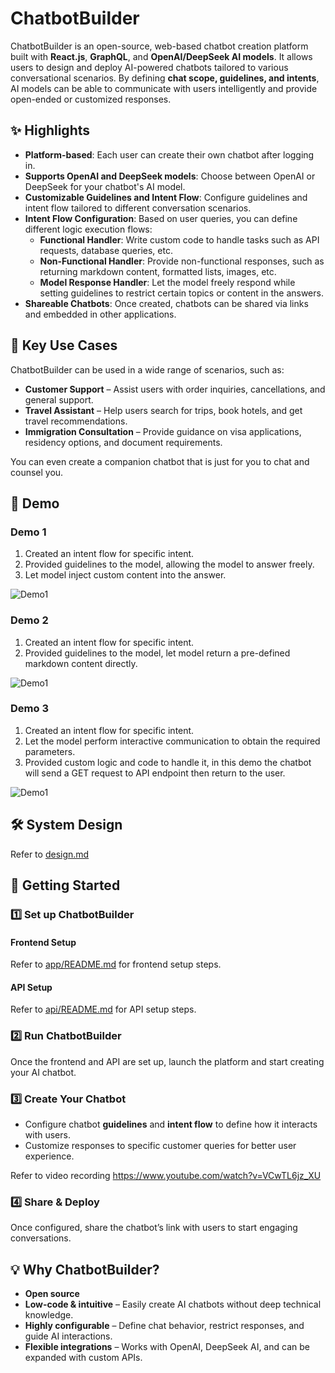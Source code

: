 # ChatbotBuilder

ChatbotBuilder is an open-source, web-based chatbot creation platform built with **React.js**, **GraphQL**, and **OpenAI/DeepSeek AI models**. It allows users to design and deploy AI-powered chatbots tailored to various conversational scenarios. By defining **chat scope, guidelines, and intents**, AI models can be able to communicate with users intelligently and provide open-ended or customized responses.

## ✨ Highlights

- **Platform-based**: Each user can create their own chatbot after logging in.
- **Supports OpenAI and DeepSeek models**: Choose between OpenAI or DeepSeek for your chatbot's AI model.
- **Customizable Guidelines and Intent Flow**: Configure guidelines and intent flow tailored to different conversation scenarios.
- **Intent Flow Configuration**: Based on user queries, you can define different logic execution flows:
  - **Functional Handler**: Write custom code to handle tasks such as API requests, database queries, etc.
  - **Non-Functional Handler**: Provide non-functional responses, such as returning markdown content, formatted lists, images, etc.
  - **Model Response Handler**: Let the model freely respond while setting guidelines to restrict certain topics or content in the answers.
- **Shareable Chatbots**: Once created, chatbots can be shared via links and embedded in other applications.

## 🌟 Key Use Cases

ChatbotBuilder can be used in a wide range of scenarios, such as:

- **Customer Support** – Assist users with order inquiries, cancellations, and general support.
- **Travel Assistant** – Help users search for trips, book hotels, and get travel recommendations.
- **Immigration Consultation** – Provide guidance on visa applications, residency options, and document requirements.

You can even create a companion chatbot that is just for you to chat and counsel you.

## 📸 Demo

### Demo 1

1. Created an intent flow for specific intent.
1. Provided guidelines to the model, allowing the model to answer freely. 
1. Let model inject custom content into the answer.

![Demo1](/doc/images/chatbot-demo-1.png)

### Demo 2

1. Created an intent flow for specific intent.
1. Provided guidelines to the model, let model return a pre-defined markdown content directly.

![Demo1](/doc/images/chatbot-demo-2.png)

### Demo 3

1. Created an intent flow for specific intent.
1. Let the model perform interactive communication to obtain the required parameters.
1. Provided custom logic and code to handle it, in this demo the chatbot will send a GET request to API endpoint then return to the user.

![Demo1](/doc/images/chatbot-demo-3.png)

## 🛠️ System Design

Refer to [design.md](design.md)

## 🚀 Getting Started

### 1️⃣ Set up ChatbotBuilder

#### **Frontend Setup**  
Refer to [app/README.md](app/README.md) for frontend setup steps.

#### **API Setup**  
Refer to [api/README.md](api/README.md) for API setup steps.

### 2️⃣ Run ChatbotBuilder

Once the frontend and API are set up, launch the platform and start creating your AI chatbot.

### 3️⃣ Create Your Chatbot

- Configure chatbot **guidelines** and **intent flow** to define how it interacts with users.
- Customize responses to specific customer queries for better user experience.

Refer to video recording https://www.youtube.com/watch?v=VCwTL6jz_XU

### 4️⃣ Share & Deploy

Once configured, share the chatbot’s link with users to start engaging conversations.

## 💡 Why ChatbotBuilder?

- **Open source**
- **Low-code & intuitive** – Easily create AI chatbots without deep technical knowledge.
- **Highly configurable** – Define chat behavior, restrict responses, and guide AI interactions.
- **Flexible integrations** – Works with OpenAI, DeepSeek AI, and can be expanded with custom APIs.
